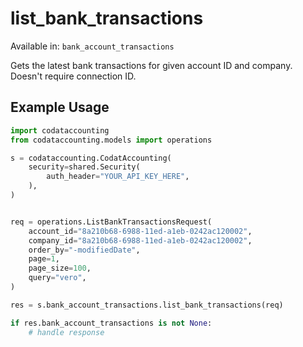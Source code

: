 # list_bank_transactions
Available in: `bank_account_transactions`

Gets the latest bank transactions for given account ID and company. Doesn't require connection ID.

## Example Usage
```python
import codataccounting
from codataccounting.models import operations

s = codataccounting.CodatAccounting(
    security=shared.Security(
        auth_header="YOUR_API_KEY_HERE",
    ),
)


req = operations.ListBankTransactionsRequest(
    account_id="8a210b68-6988-11ed-a1eb-0242ac120002",
    company_id="8a210b68-6988-11ed-a1eb-0242ac120002",
    order_by="-modifiedDate",
    page=1,
    page_size=100,
    query="vero",
)

res = s.bank_account_transactions.list_bank_transactions(req)

if res.bank_account_transactions is not None:
    # handle response
```